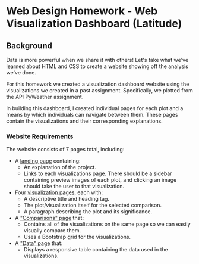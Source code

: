 # Web Design Homework - Web Visualization Dashboard (Latitude)

## Background

Data is more powerful when we share it with others! Let's take what we've learned about HTML and CSS to create a website showing off the analysis we've done.

For this homework we created a visualization dashboard website using the visualizations we created in a past assignment. Specifically, we plotted from the API PyWeather assignment.

In building this dashboard, I created individual pages for each plot and a means by which individuals can navigate between them. These pages contain the visualizations and their corresponding explanations.

### Website Requirements

The website consists of 7 pages total, including:

* A [landing page](#landing-page) containing:
  * An explanation of the project.
  * Links to each visualizations page. There should be a sidebar containing preview images of each plot, and clicking an image should take the user to that visualization.
* Four [visualization pages](#visualization-pages), each with:
  * A descriptive title and heading tag.
  * The plot/visualization itself for the selected comparison.
  * A paragraph describing the plot and its significance.
* A ["Comparisons" page](#comparisons-page) that:
  * Contains all of the visualizations on the same page so we can easily visually compare them.
  * Uses a Bootstrap grid for the visualizations.
* A ["Data" page](#data-page) that:
  * Displays a responsive table containing the data used in the visualizations.
